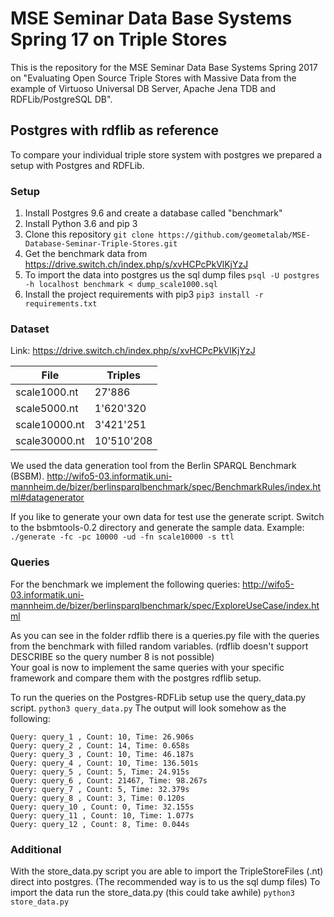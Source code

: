 # MSE Seminar Data Base Systems Spring 17 on Triple Stores
This is the repository for the MSE Seminar Data Base Systems Spring 2017 on "Evaluating Open Source Triple Stores with Massive Data from the example of Virtuoso Universal DB Server, Apache Jena TDB and RDFLib/PostgreSQL DB".


## Postgres with rdflib as reference
To compare your individual triple store system with postgres we prepared a setup with Postgres and RDFLib.
 
### Setup
  1. Install Postgres 9.6 and create a database called "benchmark"
  2. Install Python 3.6 and pip 3
  3. Clone this repository 
  ``git clone https://github.com/geometalab/MSE-Database-Seminar-Triple-Stores.git``
  4. Get the benchmark data from https://drive.switch.ch/index.php/s/xvHCPcPkVlKjYzJ  
  5. To import the data into postgres us the sql dump files 
  ``psql -U postgres -h localhost benchmark < dump_scale1000.sql``
  6. Install the project requirements with pip3 
  ``pip3 install -r requirements.txt``

### Dataset
Link: https://drive.switch.ch/index.php/s/xvHCPcPkVlKjYzJ

|File  	            |Triples    |
|---	            |---	    |
|scale1000.nt   	| 27'886 	|
|scale5000.nt   	| 1'620'320	|
|scale10000.nt   	| 3'421'251	|
|scale30000.nt   	| 10'510'208|

We used the data generation tool from the Berlin SPARQL Benchmark (BSBM). 
http://wifo5-03.informatik.uni-mannheim.de/bizer/berlinsparqlbenchmark/spec/BenchmarkRules/index.html#datagenerator  
  
If you like to generate your own data for test use the generate script. 
Switch to the bsbmtools-0.2 directory and generate the sample data. 
Example: ``./generate -fc -pc 10000 -ud -fn scale10000 -s ttl``

### Queries
For the benchmark we implement the following queries: 
http://wifo5-03.informatik.uni-mannheim.de/bizer/berlinsparqlbenchmark/spec/ExploreUseCase/index.html  

As you can see in the folder rdflib there is a queries.py file with the queries from the benchmark with filled random variables.
(rdflib doesn't support DESCRIBE so the query number 8 is not possible)  
Your goal is now to implement the same queries with your specific framework and compare them with the postgres rdflib setup.      

To run the queries on the Postgres-RDFLib setup use the query_data.py script. 
``python3 query_data.py`` The output will look somehow as the following:
```
Query: query_1 , Count: 10, Time: 26.906s
Query: query_2 , Count: 14, Time: 0.658s
Query: query_3 , Count: 10, Time: 46.187s
Query: query_4 , Count: 10, Time: 136.501s
Query: query_5 , Count: 5, Time: 24.915s
Query: query_6 , Count: 21467, Time: 98.267s
Query: query_7 , Count: 5, Time: 32.379s
Query: query_8 , Count: 3, Time: 0.120s
Query: query_10 , Count: 0, Time: 32.155s
Query: query_11 , Count: 10, Time: 1.077s
Query: query_12 , Count: 8, Time: 0.044s
```



### Additional
With the store_data.py script you are able to import the TripleStoreFiles (.nt) direct into postgres. (The recommended way is to us the sql dump files)
To import the data run the store_data.py (this could take awhile) ``python3 store_data.py``
